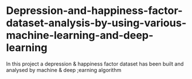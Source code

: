 # Depression-and-happiness-factor-dataset-analysis-by-using-various-machine-learning-and-deep-learning
In this project a depression & happiness factor dataset has been built and analysed by machine & deep ;earning algorithm 
